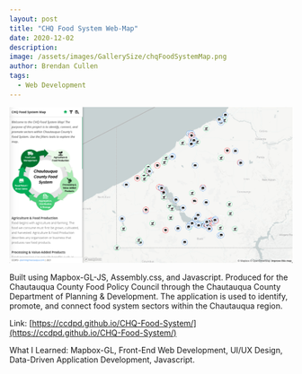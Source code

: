 ```yaml
---
layout: post
title: "CHQ Food System Web-Map"
date: 2020-12-02
description: 
image: /assets/images/GallerySize/chqFoodSystemMap.png
author: Brendan Cullen
tags:
  - Web Development
---
```

![](/assets/images/OriginalSize/chqFoodSystemMap.png)

Built using Mapbox-GL-JS, Assembly.css, and Javascript. Produced for the Chautauqua County Food Policy Council through the Chautauqua County Department of Planning & Development. The application is used to identify, promote, and connect food system sectors within the Chautauqua region. 

Link: [https://ccdpd.github.io/CHQ-Food-System/](https://ccdpd.github.io/CHQ-Food-System/)

What I Learned: Mapbox-GL, Front-End Web Development, UI/UX Design, Data-Driven Application Development, Javascript.
